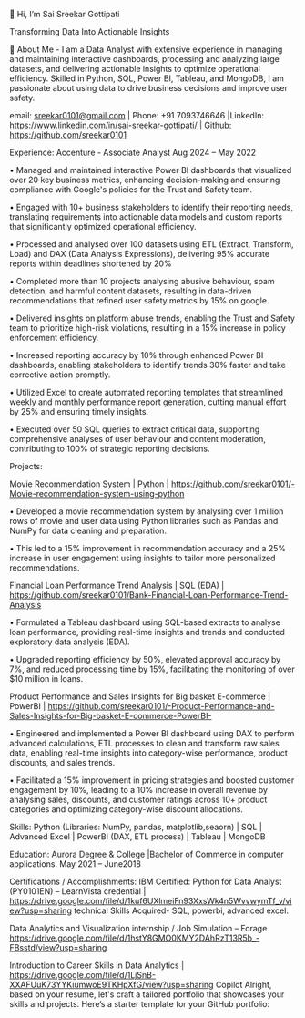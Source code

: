 👋 Hi, I’m Sai Sreekar Gottipati
  
Transforming Data Into Actionable Insights

👀 About Me - I am a Data Analyst with extensive experience in managing and maintaining interactive dashboards, processing and analyzing large datasets, and delivering actionable insights to optimize operational efficiency. Skilled in Python, SQL, Power BI, Tableau, and MongoDB, I am passionate about using data to drive business decisions and improve user safety. 

  email: sreekar0101@gmail.com | Phone: +91 7093746646 |LinkedIn: https://www.linkedin.com/in/sai-sreekar-gottipati/ | Github: https://github.com/sreekar0101 

Experience:
Accenture - Associate Analyst Aug 2024 – May 2022

• Managed and maintained interactive Power BI dashboards that visualized over 20 key business metrics, 
enhancing decision-making and ensuring compliance with Google's policies for the Trust and Safety team.

• Engaged with 10+ business stakeholders to identify their reporting needs, translating requirements into 
actionable data models and custom reports that significantly optimized operational efficiency.

• Processed and analysed over 100 datasets using ETL (Extract, Transform, Load) and DAX (Data Analysis 
Expressions), delivering 95% accurate reports within deadlines shortened by 20%

• Completed more than 10 projects analysing abusive behaviour, spam detection, and harmful content datasets, 
resulting in data-driven recommendations that refined user safety metrics by 15% on google.

• Delivered insights on platform abuse trends, enabling the Trust and Safety team to prioritize high-risk 
violations, resulting in a 15% increase in policy enforcement efficiency.

• Increased reporting accuracy by 10% through enhanced Power BI dashboards, enabling stakeholders to 
identify trends 30% faster and take corrective action promptly.

• Utilized Excel to create automated reporting templates that streamlined weekly and monthly performance 
report generation, cutting manual effort by 25% and ensuring timely insights.

• Executed over 50 SQL queries to extract critical data, supporting comprehensive analyses of user behaviour 
and content moderation, contributing to 100% of strategic reporting decisions.

Projects:

Movie Recommendation System | Python | https://github.com/sreekar0101/-Movie-recommendation-system-using-python

• Developed a movie recommendation system by analysing over 1 million rows of movie and user data using 
Python libraries such as Pandas and NumPy for data cleaning and preparation. 

• This led to a 15% improvement in recommendation accuracy and a 25% increase in user engagement using 
insights to tailor more personalized recommendations.


 Financial Loan Performance Trend Analysis | SQL (EDA) | https://github.com/sreekar0101/Bank-Financial-Loan-Performance-Trend-Analysis
 
• Formulated a Tableau dashboard using SQL-based extracts to analyse loan performance, providing real-time 
insights and trends and conducted exploratory data analysis (EDA). 

• Upgraded reporting efficiency by 50%, elevated approval accuracy by 7%, and reduced processing time by 
15%, facilitating the monitoring of over $10 million in loans.

Product Performance and Sales Insights for Big basket E-commerce | PowerBI | https://github.com/sreekar0101/-Product-Performance-and-Sales-Insights-for-Big-basket-E-commerce-PowerBI-

• Engineered and implemented a Power BI dashboard using DAX to perform advanced calculations, ETL 
processes to clean and transform raw sales data, enabling real-time insights into category-wise performance, 
product discounts, and sales trends.

• Facilitated a 15% improvement in pricing strategies and boosted customer engagement by 10%, leading to a 
10% increase in overall revenue by analysing sales, discounts, and customer ratings across 10+ product 
categories and optimizing category-wise discount allocations.


Skills:
Python (Libraries: NumPy, pandas, matplotlib,seaorn) | SQL | Advanced Excel | 
PowerBI (DAX, ETL process) | Tableau | MongoDB

Education:
Aurora Degree & College |Bachelor of Commerce in computer applications. May 2021 – June2018

Certifications / Accomplishments:
IBM Certified: Python for Data Analyst (PY0101EN) – LearnVista credential | https://drive.google.com/file/d/1kuf6UXlmeiFn93XxsWk4n5WvvwymTf_v/view?usp=sharing
technical Skills Acquired- SQL, powerbi, advanced excel.

Data Analytics and Visualization internship / Job Simulation – Forage https://drive.google.com/file/d/1hstY8GMO0KMY2DAhRzT13R5b_-FBsstd/view?usp=sharing

Introduction to Career Skills in Data Analytics | https://drive.google.com/file/d/1LjSnB-XXAFUuK73YYKiumwoE9TKHpXfG/view?usp=sharing
Copilot
Alright, based on your resume, let's craft a tailored portfolio that showcases your skills and projects. Here’s a starter template for your GitHub portfolio:


















